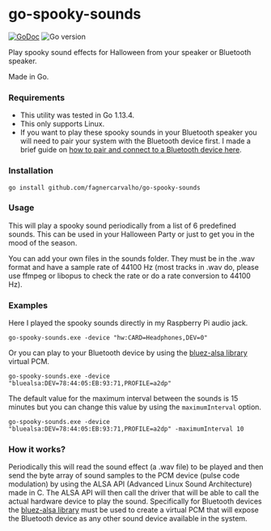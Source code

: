 # go-spooky-sounds

[![GoDoc](https://godoc.org/github.com/fagnercarvalho/go-spooky-sounds?status.svg)](https://godoc.org/github.com/fagnercarvalho/go-spooky-sounds) ![Go version](https://img.shields.io/github/go-mod/go-version/fagnercarvalho/go-spooky-sounds)

Play spooky sound effects for Halloween from your speaker or Bluetooth speaker.

Made in Go.

### Requirements

- This utility was tested in Go 1.13.4.
- This only supports Linux.
- If you want to play these spooky sounds in your Bluetooth speaker you will need to pair your system with the Bluetooth device first. I made a brief guide on [how to pair and connect to a Bluetooth device here]().

### Installation

```
go install github.com/fagnercarvalho/go-spooky-sounds
```

### Usage

This will play a spooky sound periodically from a list of 6 predefined sounds. This can be used in your Halloween Party or just to get you in the mood of the season.

You can add your own files in the sounds folder. They must be in the .wav format and have a sample rate of 44100 Hz (most tracks in .wav do, please use ffmpeg or libopus to check the rate or do a rate conversion to 44100 Hz).

### Examples

Here I played the spooky sounds directly in my Raspberry Pi audio jack.

```
go-spooky-sounds.exe -device "hw:CARD=Headphones,DEV=0"
```

Or you can play to your Bluetooth device by using the [bluez-alsa library](https://github.com/Arkq/bluez-alsa) virtual PCM.

```
go-spooky-sounds.exe -device "bluealsa:DEV=78:44:05:EB:93:71,PROFILE=a2dp"
```

The default value for the maximum interval between the sounds is 15 minutes but you can change this value by using the `maximumInterval` option.

```
go-spooky-sounds.exe -device "bluealsa:DEV=78:44:05:EB:93:71,PROFILE=a2dp" -maximumInterval 10
```

### How it works?

Periodically this will read the sound effect (a .wav file) to be played and then send the byte array of sound samples to the PCM device (pulse code modulation) by using the ALSA API (Advanced Linux Sound Architecture) made in C. The ALSA API will then call the driver that will be able to call the actual hardware device to play the sound. Specifically for Bluetooth devices the [bluez-alsa library](https://github.com/Arkq/bluez-alsa) must be used to create a virtual PCM that will expose the Bluetooth device as any other sound device available in the system.